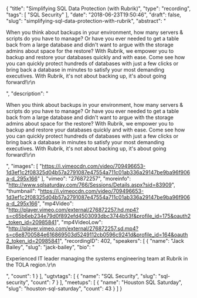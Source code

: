 {
  "title": "Simplifying SQL Data Protection (with Rubrik)",
  "type": "recording",
  "tags": [
    "SQL Security"
  ],
  "date": "2018-06-23T19:50:46",
  "draft": false,
  "slug": "simplifying-sql-data-protection-with-rubrik",
  "abstract": "<p>When you think about backups in your environment, how many servers & scripts do you have to manage? Or have you ever needed to get a table back from a large database and didn't want to argue with the storage admins about space for the restore? With Rubrik, we empower you to backup and restore your databases quickly and with ease. Come see how you can quickly protect hundreds of databases with just a few clicks or bring back a database in minutes to satisfy your most demanding executives. With Rubrik, it's not about backing up, it's about going forward!\r\n</p>",
  "description": "<p>When you think about backups in your environment, how many servers & scripts do you have to manage? Or have you ever needed to get a table back from a large database and didn't want to argue with the storage admins about space for the restore? With Rubrik, we empower you to backup and restore your databases quickly and with ease. Come see how you can quickly protect hundreds of databases with just a few clicks or bring back a database in minutes to satisfy your most demanding executives. With Rubrik, it's not about backing up, it's about going forward!\r\n</p>",
  "images": [
    "https://i.vimeocdn.com/video/709496653-1d3ef1c2f08325d04b57a2791087e47554a711c01ab336a29147be9ba96f906a-d_295x166"
  ],
  "vimeo": "276872257",
  "moreinfo": "http://www.sqlsaturday.com/766/Sessions/Details.aspx?sid=83909",
  "thumbnail": "https://i.vimeocdn.com/video/709496653-1d3ef1c2f08325d04b57a2791087e47554a711c01ab336a29147be9ba96f906a-d_295x166",
  "mp4Video": "http://player.vimeo.com/external/276872257.hd.mp4?s=c65b6eb234e79d0f892efd4503093dbc3744b53f&profile_id=175&oauth2_token_id=20985841",
  "mp4VideoLow": "http://player.vimeo.com/external/276872257.sd.mp4?s=c6e8700584e616869503d5249112cb0596c9241d&profile_id=164&oauth2_token_id=20985841",
  "recordingID": 402,
  "speakers": [
    {
      "name": "Jack Bailey",
      "slug": "jack-bailey",
      "bio": "<p>Experienced IT leader managing the systems engineering team at Rubrik in the TOLA region.\r\n</p>",
      "count": 1
    }
  ],
  "ugtvtags": [
    {
      "name": "SQL Security",
      "slug": "sql-security",
      "count": 7
    }
  ],
  "meetups": [
    {
      "name": "Houston SQL Saturday",
      "slug": "houston-sql-saturday",
      "count": 43
    }
  ]
}